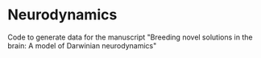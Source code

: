 # Neurodynamics
Code to generate data for the manuscript "Breeding novel solutions in the brain: A model of Darwinian neurodynamics"
